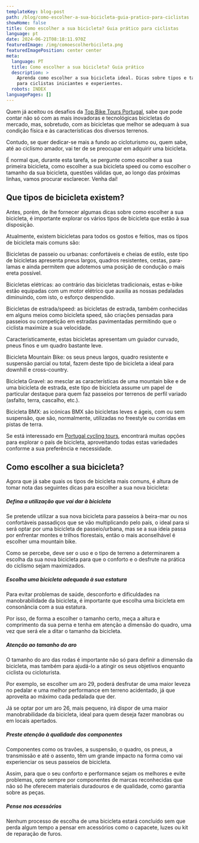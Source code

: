 ```yaml
---
templateKey: blog-post
path: /blog/como-escolher-a-sua-bicicleta-guia-pratico-para-ciclistas
showHome: false
title: Como escolher a sua bicicleta? Guia prático para ciclistas
language: pt
date: 2024-06-21T08:18:11.970Z
featuredImage: /img/comoescolherbicileta.png
featuredImagePosition: center center
meta:
  language: PT
  title: Como escolher a sua bicicleta? Guia prático
  description: >
    Aprenda como escolher a sua bicicleta ideal. Dicas sobre tipos e tamanhos
    para ciclistas iniciantes e experientes.
  robots: INDEX
languagePages: []
---
```

Quem já aceitou os desafios da [Top Bike Tours Portugal](https://www.topbiketoursportugal.com/), sabe que pode contar não só com as mais inovadoras e tecnológicas bicicletas do mercado, mas, sobretudo, com as bicicletas que melhor se adequam à sua condição física e às características dos diversos terrenos.

Contudo, se quer dedicar-se mais a fundo ao cicloturismo ou, quem sabe, até ao ciclismo amador, vai ter de se preocupar em adquirir uma bicicleta.

É normal que, durante esta tarefa, se pergunte como escolher a sua primeira bicicleta, como escolher a sua bicicleta speed ou como escolher o tamanho da sua bicicleta, questões válidas que, ao longo das próximas linhas, vamos procurar esclarecer. Venha daí!

## Que tipos de bicicleta existem?

Antes, porém, de lhe fornecer algumas dicas sobre como escolher a sua bicicleta, é importante explorar os vários tipos de bicicleta que estão à sua disposição.

Atualmente, existem bicicletas para todos os gostos e feitios, mas os tipos de bicicleta mais comuns são:

Bicicletas de passeio ou urbanas: confortáveis e cheias de estilo, este tipo de bicicletas apresenta pneus largos, quadros resistentes, cestas, para-lamas e ainda permitem que adotemos uma posição de condução o mais ereta possível.

Bicicletas elétricas: ao contrário das bicicletas tradicionais, estas e-bike estão equipadas com um motor elétrico que auxilia as nossas pedaladas diminuindo, com isto, o esforço despendido.

Bicicletas de estrada/speed: as bicicletas de estrada, também conhecidas em alguns meios como bicicleta speed, são criações pensadas para passeios ou competição em estradas pavimentadas permitindo que o ciclista maximize a sua velocidade.

Caracteristicamente, estas bicicletas apresentam um guiador curvado, pneus finos e um quadro bastante leve.

Bicicleta Mountain Bike: os seus pneus largos, quadro resistente e suspensão parcial ou total, fazem deste tipo de bicicleta a ideal para downhill e cross-country.

Bicicleta Gravel: ao mesclar as características de uma mountain bike e de uma bicicleta de estrada, este tipo de bicicleta assume um papel de particular destaque para quem faz passeios por terrenos de perfil variado (asfalto, terra, cascalho, etc.).

Bicicleta BMX: as icónicas BMX são bicicletas leves e ágeis, com ou sem suspensão, que são, normalmente, utilizadas no freestyle ou corridas em pistas de terra.

Se está interessado em [Portugal cycling tours](https://www.topbiketoursportugal.com/), encontrará muitas opções para explorar o país de bicicleta, aproveitando todas estas variedades conforme a sua preferência e necessidade.

## Como escolher a sua bicicleta?

Agora que já sabe quais os tipos de bicicleta mais comuns, é altura de tomar nota das seguintes dicas para escolher a sua nova bicicleta:

##### Defina a utilização que vai dar à bicicleta

Se pretende utilizar a sua nova bicicleta para passeios à beira-mar ou nos confortáveis passadiços que se vão multiplicando pelo país, o ideal para si será optar por uma bicicleta de passeio/urbana, mas se a sua ideia passa por enfrentar montes e trilhos florestais, então o mais aconselhável é escolher uma mountain bike.

Como se percebe, deve ser o uso e o tipo de terreno a determinarem a escolha da sua nova bicicleta para que o conforto e o desfrute na prática do ciclismo sejam maximizados.

##### Escolha uma bicicleta adequada à sua estatura

Para evitar problemas de saúde, desconforto e dificuldades na manobrabilidade da bicicleta, é importante que escolha uma bicicleta em consonância com a sua estatura.

Por isso, de forma a escolher o tamanho certo, meça a altura e comprimento da sua perna e tenha em atenção a dimensão do quadro, uma vez que será ele a ditar o tamanho da bicicleta.

##### Atenção ao tamanho do aro

O tamanho do aro das rodas é importante não só para definir a dimensão da bicicleta, mas também para ajudá-lo a atingir os seus objetivos enquanto ciclista ou cicloturista.

Por exemplo, se escolher um aro 29, poderá desfrutar de uma maior leveza no pedalar e uma melhor performance em terreno acidentado, já que aproveita ao máximo cada pedalada que der.

Já se optar por um aro 26, mais pequeno, irá dispor de uma maior manobrabilidade da bicicleta, ideal para quem deseja fazer manobras ou em locais apertados.

##### Preste atenção à qualidade dos componentes

Componentes como os travões, a suspensão, o quadro, os pneus, a transmissão e até o assento, têm um grande impacto na forma como vai experienciar os seus passeios de bicicleta.

Assim, para que o seu conforto e performance sejam os melhores e evite problemas, opte sempre por componentes de marcas reconhecidas que não só lhe oferecem materiais duradouros e de qualidade, como garantia sobre as peças.

##### Pense nos acessórios

Nenhum processo de escolha de uma bicicleta estará concluído sem que perda algum tempo a pensar em acessórios como o capacete, luzes ou kit de reparação de furos.